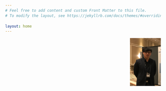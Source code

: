 ```yaml
---
# Feel free to add content and custom Front Matter to this file.
# To modify the layout, see https://jekyllrb.com/docs/themes/#overriding-theme-defaults

layout: home
---
```



<div style="text-align: right"><img src="/assets/images/me.png" width="100" /></div>

